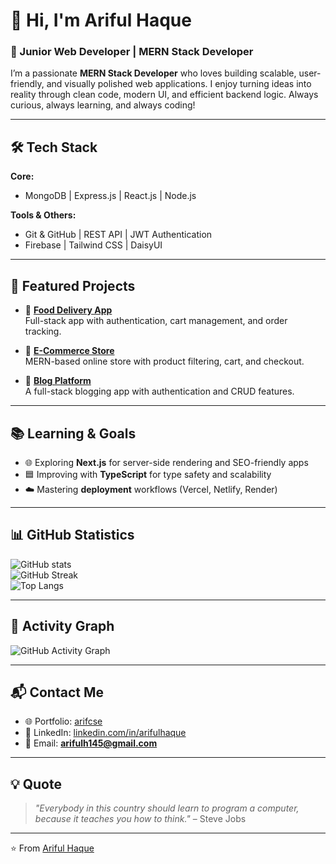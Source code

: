 # 👋 Hi, I'm Ariful Haque  
### 🚀 Junior Web Developer | MERN Stack Developer  

I’m a passionate **MERN Stack Developer** who loves building scalable, user-friendly, and visually polished web applications. I enjoy turning ideas into reality through clean code, modern UI, and efficient backend logic. Always curious, always learning, and always coding!  

---

## 🛠️ Tech Stack  

**Core:**  
- MongoDB | Express.js | React.js | Node.js  

**Tools & Others:**  
- Git & GitHub | REST API | JWT Authentication  
- Firebase | Tailwind CSS | DaisyUI  

---

## 📂 Featured Projects  

- 🍔 **[Food Delivery App](https://github.com/arifulhaque145/food-delivery-app)**  
  Full-stack app with authentication, cart management, and order tracking.  

- 🛒 **[E-Commerce Store](https://github.com/arifulhaque145/ecommerce-store)**  
  MERN-based online store with product filtering, cart, and checkout.  

- 📝 **[Blog Platform](https://github.com/arifulhaque145/blog-platform)**  
  A full-stack blogging app with authentication and CRUD features.  

---

## 📚 Learning & Goals  

- 🌐 Exploring **Next.js** for server-side rendering and SEO-friendly apps  
- 🟦 Improving with **TypeScript** for type safety and scalability  
- ☁️ Mastering **deployment** workflows (Vercel, Netlify, Render)  

---

## 📊 GitHub Statistics  

![GitHub stats](https://github-readme-stats.vercel.app/api?username=arifulhaque145&show_icons=true&theme=radical)  
![GitHub Streak](https://github-readme-streak-stats.herokuapp.com/?user=arifulhaque145&theme=radical)  
![Top Langs](https://github-readme-stats.vercel.app/api/top-langs/?username=arifulhaque145&layout=compact&theme=radical)  

---

## 🌱 Activity Graph  

![GitHub Activity Graph](https://github-readme-activity-graph.vercel.app/graph?username=arifulhaque145&theme=react-dark)  

---

## 📬 Contact Me  

- 🌐 Portfolio: [arifcse](https://arifcse.netlify.app/)  
- 💼 LinkedIn: [linkedin.com/in/arifulhaque](https://www.linkedin.com/in/arifhqcse/)
- 📧 Email: **arifulh145@gmail.com**  

---

## 💡 Quote  

> *"Everybody in this country should learn to program a computer, because it teaches you how to think."* – Steve Jobs  

---
⭐️ From [Ariful Haque](https://github.com/arifulhaque145)
